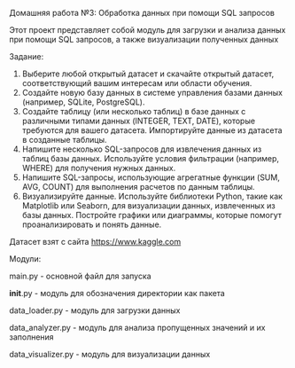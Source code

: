 Домашняя работа №3: Обработка данных при помощи SQL запросов

Этот проект представляет собой модуль для загрузки и анализа данных при помощи SQL запросов, а также визуализации полученных данных

Задание:

1. Выберите любой открытый датасет и скачайте открытый датасет, соответствующий вашим интересам или области обучения.
2. Создайте новую базу данных в системе управления базами данных (например, SQLite, PostgreSQL).
3. Создайте таблицу (или несколько таблиц) в базе данных с различными типами данных (INTEGER, TEXT, DATE), которые требуются для вашего датасета. Импортируйте данные из датасета в созданные таблицы.
4. Напишите несколько SQL-запросов для извлечения данных из таблиц базы данных. Используйте условия фильтрации (например, WHERE) для получения нужных данных.
5. Напишите SQL-запросы, использующие агрегатные функции (SUM, AVG, COUNT) для выполнения расчетов по данным таблицы.
6. Визуализируйте данные. Используйте библиотеки Python, такие как Matplotlib или Seaborn, для визуализации данных, извлеченных из базы данных. Постройте графики или диаграммы, которые помогут проанализировать и понять данные.

Датасет взят с сайта https://www.kaggle.com

Модули:

main.py - основной файл для запуска

__init__.py - модуль для обозначения директории как пакета

data_loader.py - модуль для загрузки данных

data_analyzer.py - модуль для анализа пропущенных значений и их заполнения

data_visualizer.py - модуль для визуализации данных